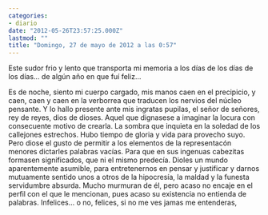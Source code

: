 ```yaml
---
categories:
- diario
date: "2012-05-26T23:57:25.000Z"
lastmod: ""
title: "Domingo, 27 de mayo de 2012 a las 0:57"
---
```


Este sudor frio y lento que transporta mi memoria a los dí­as de los dí­as de los dí­as... de algún año en que fuí­ feliz...

Es de noche, siento mi cuerpo cargado, mis manos caen en el precipicio, y caen, caen y caen en la verborrea que traducen los nervios del núcleo pensante. Y lo hallo presente ante mis ingratas pupilas, el señor de señores, rey de reyes, dios de dioses. Aquel que dignasese a imaginar la locura con consecuente motivo de crearla. La sombra que inquieta en la soledad de los callejones estrechos. Hubo tiempo de gloria y vida para provecho suyo. Pero diose el gusto de permitir a los elementos de la representacón menores dictarles palabras vací­as. Para que en sus ingenuas cabezitas formasen significados, que ni el mismo predecí­a.  Dioles un mundo aparentemente asumible, para entretenernos en pensar y justificar y darnos mutuamente sentido unos a otros de la hipocresí­a, la maldad y la funesta servidumbre absurda. Mucho murmuran de él, pero acaso no encaje en el perfil  con el que le mencionan, pues acaso su existencia no entienda de palabras. Infelices... o no, felices, si no me ves jamas me entenderas,